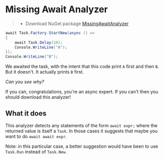 ﻿Missing Await Analyzer
========================

> * Download NuGet package [MissingAwaitAnalyzer](https://www.nuget.org/packages/MissingAwaitAnalyzer)

```cs
await Task.Factory.StartNew(async () =>
{
    await Task.Delay(10);
    Console.WriteLine("A");
});
Console.WriteLine("B");
```

We awaited the task, with the intent that this code print `A` first and then `B`. But it doesn't. It actually prints `B` first.

*Can you see why?*

If you can, congratulations, you're an async expert. If you can't then you should download this analyzer!


## What it does

This analyzer detects any statements of the form `await expr;` where the returned
value is itself a `Task`. In those cases it suggests that maybe you want to do `await await expr`.


Note: in this particular case, a better suggestion would have been to use `Task.Run` instead of `Task.New`.
